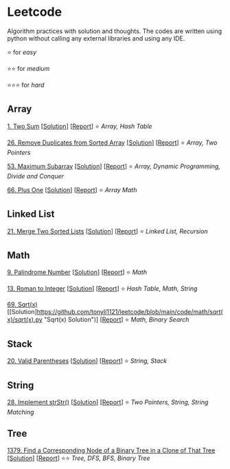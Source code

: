 # Leetcode
Algorithm practices with solution and thoughts. The codes are written using python without calling any external libraries and using any IDE.

:star: for *easy*

:star::star: for *medium*

:star::star::star: for *hard*

## Array

[1. Two Sum](https://leetcode.com/problems/two-sum/ "Two-Sum") [[Solution](https://github.com/tonyli1121/leetcode/blob/main/code/array/two_sum/two_sum.py "Two-Sum Solution")]  [[Report](https://github.com/tonyli1121/leetcode/blob/main/code/array/two_sum/two_sum.md "Two-Sum Report")] :star:  *Array, Hash Table*

[26. Remove Duplicates from Sorted Array](https://leetcode.com/problems/remove-duplicates-from-sorted-array/ "Remove Duplicates from Sorted Array") [[Solution](https://github.com/tonyli1121/leetcode/blob/main/code/array/remove-duplicates-from-sorted-array/remove-duplicates-from-sorted-array.py "Remove Duplicates from Sorted Array Solution")]  [[Report](https://github.com/tonyli1121/leetcode/blob/main/code/array/remove-duplicates-from-sorted-array/remove-duplicates-from-sorted-array.md "Remove Duplicates from Sorted Array Report")] :star: *Array, Two Pointers*

[53. Maximum Subarray](https://leetcode.com/problems/maximum-subarray/ "maximum-subarray") [[Solution](https://github.com/tonyli1121/leetcode/blob/main/code/array/maximum-subarray/maximum-subarray.py "maximum-subarray Solution")]  [[Report](https://github.com/tonyli1121/leetcode/blob/main/code/array/maximum-subarray/maximum-subarray.md "maximum-subarray Report")] :star:  *Array, Dynamic Programming, Divide and Conquer*

[66. Plus One](https://leetcode.com/problems/plus-one/ "plus-one") [[Solution](https://github.com/tonyli1121/leetcode/blob/main/code/array/plus-one/plus-one.py.py "plus-one Solution")]  [[Report](https://github.com/tonyli1121/leetcode/blob/main/code/array/plus-one/plus-one.md "plus-one Report")] :star:  *Array
Math*

## Linked List

[21. Merge Two Sorted Lists](https://leetcode.com/problems/merge-two-sorted-lists/ "Merge-Two-Sorted-Lists") [[Solution](https://github.com/tonyli1121/leetcode/blob/main/code/linked_list/merge-two-sorted-lists.py "Merge-Two-Sorted-Lists")]  [[Report](https://github.com/tonyli1121/leetcode/blob/main/code/linked_list/merge-two-sorted-lists.md "Merge-Two-Sorted-Lists")] :star: *Linked List, Recursion*

## Math

[9. Palindrome Number](https://leetcode.com/problems/palindrome-number/ "Palindrome-Number") [[Solution](https://github.com/tonyli1121/leetcode/blob/main/code/math/palindrome_number/palindrome_number.py "Palindrome-Number Solution")]  [[Report](https://github.com/tonyli1121/leetcode/blob/main/code/math/palindrome_number/palindrome_number.md "Palindrome-Number Report")] :star: *Math*

[13. Roman to Integer](https://leetcode.com/problems/roman-to-integer/ "Roman-To-Integer") [[Solution](https://github.com/tonyli1121/leetcode/blob/main/code/math/roman_to_int/roman_to_int.py "Roman-To-Integer Solution")]  [[Report](https://github.com/tonyli1121/leetcode/blob/main/code/math/roman_to_int/roman_to_int.md "Roman-To-Integer Report")] :star: *Hash Table, Math, String*

[69. Sqrt(x)](https://leetcode.com/problems/sqrtx/description/ "Sqrt(x)") [[Solution]https://github.com/tonyli1121/leetcode/blob/main/code/math/sqrt(x)/sqrt(x).py "Sqrt(x) Solution")]  [[Report](https://github.com/tonyli1121/leetcode/blob/main/code/math/sqrt(x)/sqrt(x).md "Sqrt(x) Report")] :star: *Math, Binary Search*

## Stack

[20. Valid Parentheses](https://leetcode.com/problems/valid-parentheses/ "Valid-Parentheses") [[Solution](https://github.com/tonyli1121/leetcode/blob/main/code/stack/valid_parentheses/valid_parentheses.py "Valid-Parentheses Solution")]  [[Report](https://github.com/tonyli1121/leetcode/blob/main/code/stack/valid_parentheses/valid_parentheses.md "Valid-Parentheses Report")] :star: *String, Stack*

## String

[28. Implement strStr()](https://leetcode.com/problems/implement-strstr/ "Implement-strStr") [[Solution](https://github.com/tonyli1121/leetcode/blob/main/code/string/implement-strStr/implement-strStr.py "Implement-strStr Solution")]  [[Report](https://github.com/tonyli1121/leetcode/blob/main/code/string/implement-strStr/implement-strStr.md "Implement-strStr Report")] :star: *Two Pointers, String, String Matching*

## Tree

[1379. Find a Corresponding Node of a Binary Tree in a Clone of That Tree](https://leetcode.com/problems/find-a-corresponding-node-of-a-binary-tree-in-a-clone-of-that-tree/ "find-corresponding-node-in-clone") [[Solution](https://github.com/tonyli1121/leetcode/blob/main/code/tree/find-corresponding-node-in-clone/find-corresponding-node-in-clone.py "find-corresponding-node-in-clone Solution")]  [[Report](https://github.com/tonyli1121/leetcode/blob/main/code/tree/find-corresponding-node-in-clone/find-corresponding-node-in-clone.md "find-corresponding-node-in-clone Report")] :star::star: *Tree, DFS, BFS, Binary Tree*
